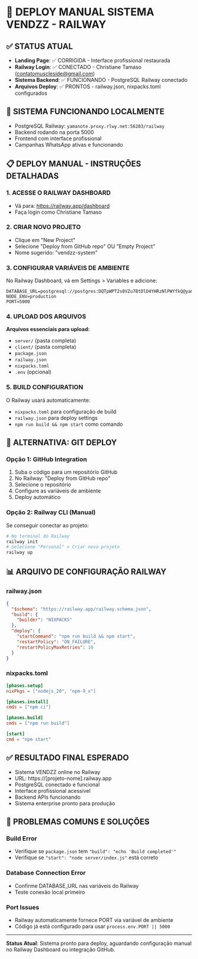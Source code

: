# 🚀 DEPLOY MANUAL SISTEMA VENDZZ - RAILWAY

## ✅ STATUS ATUAL
- **Landing Page**: ✅ CORRIGIDA - Interface profissional restaurada
- **Railway Login**: ✅ CONECTADO - Christiane Tamaso (contatomuscleside@gmail.com)
- **Sistema Backend**: ✅ FUNCIONANDO - PostgreSQL Railway conectado
- **Arquivos Deploy**: ✅ PRONTOS - railway.json, nixpacks.toml configurados

## 🔧 SISTEMA FUNCIONANDO LOCALMENTE
- PostgreSQL Railway: `yamanote.proxy.rlwy.net:56203/railway`
- Backend rodando na porta 5000
- Frontend com interface profissional
- Campanhas WhatsApp ativas e funcionando

## 📋 DEPLOY MANUAL - INSTRUÇÕES DETALHADAS

### 1. ACESSE O RAILWAY DASHBOARD
- Vá para: https://railway.app/dashboard
- Faça login como Christiane Tamaso

### 2. CRIAR NOVO PROJETO
- Clique em "New Project"
- Selecione "Deploy from GitHub repo" OU "Empty Project"
- Nome sugerido: "vendzz-system"

### 3. CONFIGURAR VARIÁVEIS DE AMBIENTE
No Railway Dashboard, vá em Settings > Variables e adicione:
```
DATABASE_URL=postgresql://postgres:DQTpWPT2s0VZu7BtDlD4YHRzNlPWYfkQ@yamanote.proxy.rlwy.net:56203/railway
NODE_ENV=production
PORT=5000
```

### 4. UPLOAD DOS ARQUIVOS
**Arquivos essenciais para upload:**
- `server/` (pasta completa)
- `client/` (pasta completa) 
- `package.json`
- `railway.json`
- `nixpacks.toml`
- `.env` (opcional)

### 5. BUILD CONFIGURATION
O Railway usará automaticamente:
- `nixpacks.toml` para configuração de build
- `railway.json` para deploy settings
- `npm run build && npm start` como comando

## 🎯 ALTERNATIVA: GIT DEPLOY

### Opção 1: GitHub Integration
1. Suba o código para um repositório GitHub
2. No Railway: "Deploy from GitHub repo"
3. Selecione o repositório
4. Configure as variáveis de ambiente
5. Deploy automático

### Opção 2: Railway CLI (Manual)
Se conseguir conectar ao projeto:
```bash
# No terminal do Railway
railway init
# Selecione "Personal" > Criar novo projeto
railway up
```

## 📊 ARQUIVO DE CONFIGURAÇÃO RAILWAY

### railway.json
```json
{
  "$schema": "https://railway.app/railway.schema.json",
  "build": {
    "builder": "NIXPACKS"
  },
  "deploy": {
    "startCommand": "npm run build && npm start",
    "restartPolicy": "ON_FAILURE",
    "restartPolicyMaxRetries": 10
  }
}
```

### nixpacks.toml
```toml
[phases.setup]
nixPkgs = ["nodejs_20", "npm-9_x"]

[phases.install]
cmds = ["npm ci"]

[phases.build]
cmds = ["npm run build"]

[start]
cmd = "npm start"
```

## ✅ RESULTADO FINAL ESPERADO
- Sistema VENDZZ online no Railway
- URL: https://[projeto-nome].railway.app
- PostgreSQL conectado e funcional
- Interface profissional acessível
- Backend APIs funcionando
- Sistema enterprise pronto para produção

## 🚨 PROBLEMAS COMUNS E SOLUÇÕES

### Build Error
- Verifique se `package.json` tem `"build": "echo 'Build completed'"`
- Verifique se `"start": "node server/index.js"` está correto

### Database Connection Error  
- Confirme DATABASE_URL nas variáveis do Railway
- Teste conexão local primeiro

### Port Issues
- Railway automaticamente fornece PORT via variável de ambiente
- Código já está configurado para usar `process.env.PORT || 5000`

---

**Status Atual**: Sistema pronto para deploy, aguardando configuração manual no Railway Dashboard ou integração GitHub.